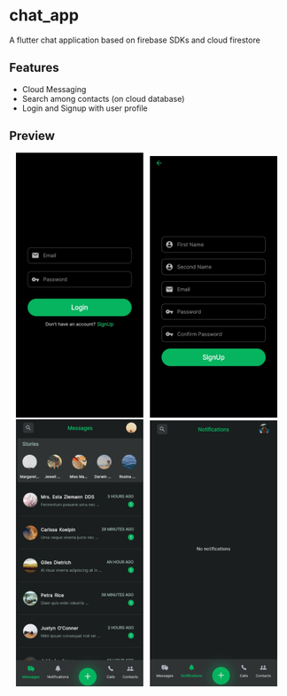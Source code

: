 # chat_app

A flutter chat application based on firebase SDKs and cloud firestore

## Features
* Cloud Messaging
* Search among contacts (on cloud database)
* Login and Signup with user profile

## Preview

<p align="center">
  <img src="https://github.com/Shreesh-T/Chat-Application-Flutter/blob/master/preview_images/login.jpg?raw=true" width="230" title="Login Page"/>
  &nbsp;
  <img src="https://github.com/Shreesh-T/Chat-Application-Flutter/blob/master/preview_images/signup.jpg?raw=true" width="230" title="Signup Page" /> 
  &nbsp;

  <img src="https://github.com/Shreesh-T/Chat-Application-Flutter/blob/master/preview_images/homescreen.jpg?raw=true" width="230" title="Home Screen" />
  &nbsp;
  <img src="https://github.com/Shreesh-T/Chat-Application-Flutter/blob/master/preview_images/notif.jpg?raw=true" width="230" title="Notification Page"/>
  &nbsp;
</p>


